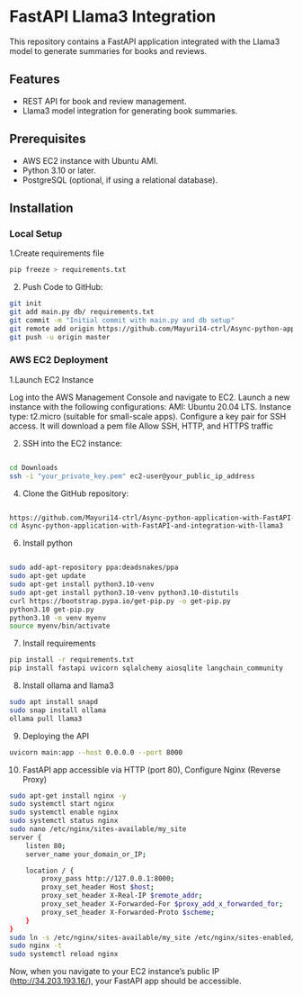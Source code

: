 # FastAPI Llama3 Integration

This repository contains a FastAPI application integrated with the Llama3 model to generate summaries for books and reviews.

## Features

- REST API for book and review management.
- Llama3 model integration for generating book summaries.

## Prerequisites

- AWS EC2 instance with Ubuntu AMI.
- Python 3.10 or later.
- PostgreSQL (optional, if using a relational database).

## Installation

### Local Setup

1.Create requirements file
```bash
pip freeze > requirements.txt
```
2. Push Code to GitHub:
```bash   
git init
git add main.py db/ requirements.txt
git commit -m "Initial commit with main.py and db setup"
git remote add origin https://github.com/Mayuri14-ctrl/Async-python-application-with-FastAPI-and-integration-with-llama3.git
git push -u origin master
```

### AWS EC2 Deployment
1.Launch EC2 Instance

Log into the AWS Management Console and navigate to EC2.
Launch a new instance with the following configurations:
AMI: Ubuntu 20.04 LTS.
Instance type: t2.micro (suitable for small-scale apps).
Configure a key pair for SSH access. It will download a pem file
Allow SSH, HTTP, and HTTPS traffic

2. SSH into the EC2 instance:
```bash   

cd Downloads
ssh -i "your_private_key.pem" ec2-user@your_public_ip_address

```

4. Clone the GitHub repository:
```bash   

https://github.com/Mayuri14-ctrl/Async-python-application-with-FastAPI-and-integration-with-llama3.git
cd Async-python-application-with-FastAPI-and-integration-with-llama3
```

6. Install python
```bash   

sudo add-apt-repository ppa:deadsnakes/ppa
sudo apt-get update
sudo apt-get install python3.10-venv
sudo apt-get install python3.10-venv python3.10-distutils
curl https://bootstrap.pypa.io/get-pip.py -o get-pip.py
python3.10 get-pip.py
python3.10 -m venv myenv
source myenv/bin/activate
```

7. Install requirements
```bash   
pip install -r requirements.txt
pip install fastapi uvicorn sqlalchemy aiosqlite langchain_community
```

8. Install ollama and llama3
```bash   
sudo apt install snapd
sudo snap install ollama
ollama pull llama3
```

9. Deploying the API
```bash   
uvicorn main:app --host 0.0.0.0 --port 8000
```

10. FastAPI app accessible via HTTP (port 80),  Configure Nginx (Reverse Proxy)
```bash   
sudo apt-get install nginx -y
sudo systemctl start nginx
sudo systemctl enable nginx
sudo systemctl status nginx
sudo nano /etc/nginx/sites-available/my_site
server {
    listen 80;
    server_name your_domain_or_IP;

    location / {
        proxy_pass http://127.0.0.1:8000;
        proxy_set_header Host $host;
        proxy_set_header X-Real-IP $remote_addr;
        proxy_set_header X-Forwarded-For $proxy_add_x_forwarded_for;
        proxy_set_header X-Forwarded-Proto $scheme;
    }
}
sudo ln -s /etc/nginx/sites-available/my_site /etc/nginx/sites-enabled/
sudo nginx -t
sudo systemctl reload nginx
```   

Now, when you navigate to your EC2 instance’s public IP (http://34.203.193.16/), your FastAPI app should be accessible.






